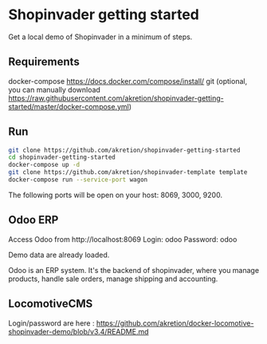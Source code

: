 # Shopinvader getting started

Get a local demo of Shopinvader in a minimum of steps.

## Requirements

docker-compose https://docs.docker.com/compose/install/
git (optional, you can manually download https://raw.githubusercontent.com/akretion/shopinvader-getting-started/master/docker-compose.yml)


## Run


```bash
git clone https://github.com/akretion/shopinvader-getting-started
cd shopinvader-getting-started
docker-compose up -d
git clone https://github.com/akretion/shopinvader-template template
docker-compose run --service-port wagon
```

The following ports will be open on your host: 8069, 3000, 9200.


## Odoo ERP

Access Odoo from http://localhost:8069
Login: odoo
Password: odoo

Demo data are already loaded.

Odoo is an ERP system. It's the backend of shopinvader, where you manage products, handle sale orders, manage shipping and accounting.

## LocomotiveCMS


Login/password are here : https://github.com/akretion/docker-locomotive-shopinvader-demo/blob/v3.4/README.md
